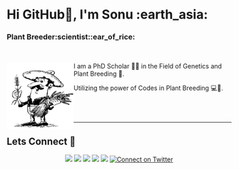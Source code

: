 <h1 align="left">Hi GitHub👋, I'm Sonu :earth_asia:</h1>

<h3 align="leftr">Plant Breeder:scientist::ear_of_rice: </h3>

<br />

<img align="left" width="150" height="150" src="https://github.com/sonulangaya/sonulangaya/blob/master/Breeder.png?raw=true"></a>


I am a PhD Scholar :scientist: in the Field of Genetics and Plant Breeding :ear_of_rice:.

Utilizing the power of Codes in Plant Breeding :computer::pencil:.

<br /><br />

---
## **Lets Connect** :handshake:


<p align="center">
<a href="https://www.sonulangaya.github.io"><img src="https://img.shields.io/badge/-sonulangaya.github.io-3423A6?style=flat-square&logo=Google-Chrome&logoColor=white"/></a>
<a href="https://linkedin.com/in/sonulangaya"><img src="https://img.shields.io/badge/-Sonu%20Langaya-0077B5?style=flat-square&logo=Linkedin&logoColor=white"/></a>
<a href="mailto:sonulangaya@yahoo.in"><img src="https://img.shields.io/badge/-sonulangaya@yahoo.in-D14836?style=flat-square&logo=Gmail&logoColor=white"/></a>
<a href="https://instagram.com/sonulangaya"><img src="https://img.shields.io/badge/-Sonu%20Langaya-E4405F?style=flat-square&logo=Instagram&logoColor=white"/></a>
<a href="https://facebook.com/sonulangaya"><img src="https://img.shields.io/badge/-Sonu%20Langaya-1877F2?style=flat-square&logo=Facebook&logoColor=white"/></a>
<a href="https://twitter.com/intent/follow?screen_name=sonulangaya"><img src="https://img.shields.io/twitter/follow/sonulangaya?style=social&logo=twitter" alt="Connect on Twitter"></a>
</p>




